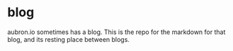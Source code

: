 # blog
aubron.io sometimes has a blog. This is the repo for the markdown for that blog, and its resting place between blogs.
